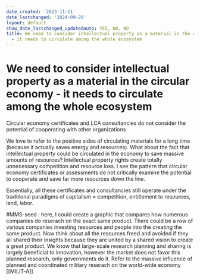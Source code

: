 ```yaml
---
date_created: '2023-11-11'
date_lastchanged: '2024-09-20'
layout: default
show_date_lastchanged_updatedauto: YES, NO, NO
title: We need to consider intellectual property as a material in the circular economy
  - it needs to circulate among the whole ecosystem
---
```


# We need to consider intellectual property as a material in the circular economy - it needs to circulate among the whole ecosystem 

Circular economy certificates and LCA consultancies do not consider the potential of cooperating with other organizations

We love to refer to the positive sides of circulating materials for a long time (because it actually saves energy and resources). What about the fact that intellectual property could be circulated in the economy to save massive amounts of resources? Intellectual property rights create totally unnecessary competition and resource loss. I see the pattern that circular economy certificates or assessments do not critically examine the potential to cooperate and save far more resources down the line. 

Essentially, all these certificates and consultancies still operate under the traditional paradigms of capitalism = competition, entitlement to resources, land, labor. 

#MMS-seed : here, I could create a graphic that compares how numerous companies do reserach on the exact same product. There could be a row of various companies investing resources and people into the creating the same product. Now think about all the resources freed and avoided if they all shared their insights because they are united by a shared vision to create a great product. 
We know that large-scale research planning and sharing is largely beneficial to innovation, however the market does not favor this planned research, only governments do it. Refer to the massive influence of planned and coordinated military reserach on the world-wide economy [[MILIT-A]]